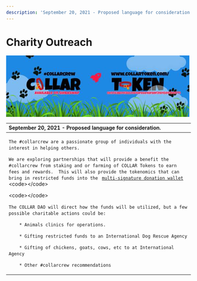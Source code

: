 ```yaml
---
description: 'September 20, 2021 - Proposed language for consideration.'
---
```


# Charity Outreach

![](../.gitbook/assets/1080x360.jpg)

<table>
  <thead>
    <tr>
      <th style="text-align:left">September 20, 2021 - Proposed language for consideration.</th>
    </tr>
  </thead>
  <tbody>
    <tr>
      <td style="text-align:left">
        <p><code>The #collarcrew are a passionate group of individuals with the interest in helping others.</code>
        </p>
        <p><code>We are exploring partnerships that will provide a benefit the #collarcrew from staking and or farming of COLLAR Tokens to earn fees and rewards.  This will also provide the tokenomics that can bring in restricted funds into the </code>
          <a
          href="../community/community-engagment/multi-signature-donation-wallet.md"><code>multi-signature donation wallet</code>
            </a>&lt;code&gt;&lt;/code&gt;</p>
        <p>&lt;code&gt;&lt;/code&gt;</p>
        <p><code>The COLLAR DAO will direct how the funds will be utilized, but a few possible charitable actions could be:</code>
        </p>
        <p><code>    * Animals clinics for operations.</code>
        </p>
        <p><code>    * Gifting restricted funds to an International Dog Rescue Agency</code>
        </p>
        <p><code>    * Gifting of chickens, goats, cows, etc to at International Agency</code>
        </p>
        <p><code>    * Other #collarcrew recommendations</code>
        </p>
      </td>
    </tr>
  </tbody>
</table>

